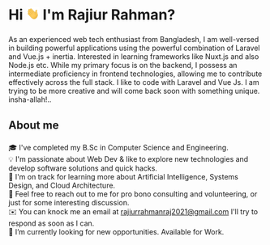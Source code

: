 <h1 align="left">Hi <img src="https://raw.githubusercontent.com/ABSphreak/ABSphreak/master/gifs/Hi.gif" height="25px" style="max-width: 100%; display: inline-block;" data-target="animated-image.originalImage"> I'm Rajiur Rahman?</h1>

###

<p align="left">As an experienced web tech enthusiast from Bangladesh, I am well-versed in building powerful applications using the powerful combination of Laravel and Vue.js + inertia. Interested in learning frameworks  like Nuxt.js and also Node.js etc. While my primary focus is on the backend, I possess an intermediate proficiency in frontend technologies, allowing me to contribute effectively across the full stack. I like to code with Laravel and Vue Js. I am trying to be more creative and will come back soon with something unique. insha-allah!..</p>

###

<h2 align="left">About me</h2>

###

<p align="left">🎓  I've completed my B.Sc in Computer Science and Engineering.<br>💡  I'm passionate about Web Dev & like to explore new technologies and develop software solutions and quick hacks.<br>🌱  I'm on track for learning more about Artificial Intelligence, Systems Design, and Cloud Architecture.<br>💬  Feel free to reach out to me for pro bono consulting and volunteering, or just for some interesting discussion.<br>✉️  You can knock me an email at <a href="mailto:rajiurrahmanraj2021@gmail.com!">rajiurrahmanraj2021@gmail.com</a> I'll try to respond as soon as I can.<br>🔭 I’m currently looking for new opportunities. Available for Work.</p>

###
